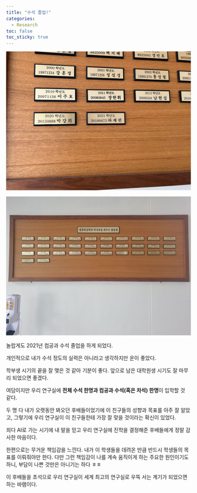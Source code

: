 ```yaml
---
title: "수석 졸업!"
categories:
  - Research
toc: false
toc_sticky: true
---
```


![수석 전체 명판](../../assets/first/overall.jpeg)

![수석 확대 명판](../../assets/first/specific.jpeg)

놀랍게도 2021년 컴공과 수석 졸업을 하게 되었다.

개인적으로 내가 수석 정도의 실력은 아니라고 생각하지만 운이 좋았다.

학부생 시기의 끝을 잘 맺은 것 같아 기분이 좋다. 앞으로 남은 대학원생 시기도 잘 마무리 되었으면 좋겠다.

여담이지만 우리 연구실에 **전체 수석 한명과 컴공과 수석(혹은 차석) 한명**이 입학할 것 같다.

두 명 다 내가 오랫동안 봐오던 후배들이었기에 이 친구들의 성향과 목표를 아주 잘 알았고, 그렇기에 우리 연구실이 이 친구들한테 가장 잘 맞을 것이라는 확신이 있었다.

죄다 AI로 가는 시기에 내 말을 믿고 우리 연구실에 진학을 결정해준 후배들에게 정말 감사한 마음이다.

한편으로는 무거운 책임감을 느낀다. 내가 이 학생들을 데려온 만큼 반드시 학생들의 목표를 이뤄줘야만 한다. 다만 그런 책임감이 나를 계속 움직이게 하는 주요한 원인이기도 하니, 부담이 나쁜 것만은 아니기는 하다 ㅎㅎ

이 후배들을 초석으로 우리 연구실이 세계 최고의 연구실로 우뚝 서는 계기가 되었으면 하는 바램이다.